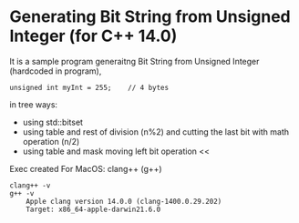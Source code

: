 # Generating Bit String from Unsigned Integer (for C++ 14.0)

It is a sample program generaitng Bit String from Unsigned Integer (hardcoded in program), 
```
unsigned int myInt = 255;    // 4 bytes
```

in tree ways:
- using std::bitset
- using table and rest of division (n%2) and cutting the last bit with math operation (n/2)
- using table and mask moving left bit operation <<

Exec created For MacOS: clang++ (g++)

```
clang++ -v
g++ -v
	Apple clang version 14.0.0 (clang-1400.0.29.202)
	Target: x86_64-apple-darwin21.6.0
```
